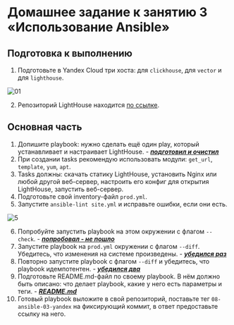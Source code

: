 # Домашнее задание к занятию 3 «Использование Ansible»

## Подготовка к выполнению

1. Подготовьте в Yandex Cloud три хоста: для `clickhouse`, для `vector` и для `lighthouse`.

![01](https://github.com/malkops/ansible-practice/assets/44001733/fcdc5ac0-4946-4ee9-b70d-554e7d4f9ea6)

2. Репозиторий LightHouse находится [по ссылке](https://github.com/VKCOM/lighthouse).

## Основная часть

1. Допишите playbook: нужно сделать ещё один play, который устанавливает и настраивает LightHouse. - _**[подготовил и очистил](playbook/inventory/prod.yml)**_
2. При создании tasks рекомендую использовать модули: `get_url`, `template`, `yum`, `apt`.
3. Tasks должны: скачать статику LightHouse, установить Nginx или любой другой веб-сервер, настроить его конфиг для открытия LightHouse, запустить веб-сервер.
4. Подготовьте свой inventory-файл `prod.yml`.
5. Запустите `ansible-lint site.yml` и исправьте ошибки, если они есть.

![5](https://github.com/malkops/ansible-practice/assets/44001733/5cf6d3ed-81c2-40d0-b12e-e463af8c00f6)

6. Попробуйте запустить playbook на этом окружении с флагом `--check`. - _**[попробовал - не пошло](tmp/check.log)**_
7. Запустите playbook на `prod.yml` окружении с флагом `--diff`. Убедитесь, что изменения на системе произведены. - _**[убедился раз](tmp/run2.log)**_
8. Повторно запустите playbook с флагом `--diff` и убедитесь, что playbook идемпотентен. - _**[убедился два](tmp/run1.log)**_
9. Подготовьте README.md-файл по своему playbook. В нём должно быть описано: что делает playbook, какие у него есть параметры и теги. - _**[README.md](playbook/README.md)**_
10. Готовый playbook выложите в свой репозиторий, поставьте тег `08-ansible-03-yandex` на фиксирующий коммит, в ответ предоставьте ссылку на него.
